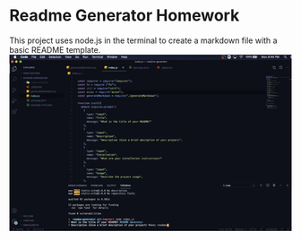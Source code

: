 # Readme Generator Homework
This project uses node.js in the terminal to create a markdown file with a basic README template.
![gif of project in action](./assets/ezgif.com-gif-maker.gif)
